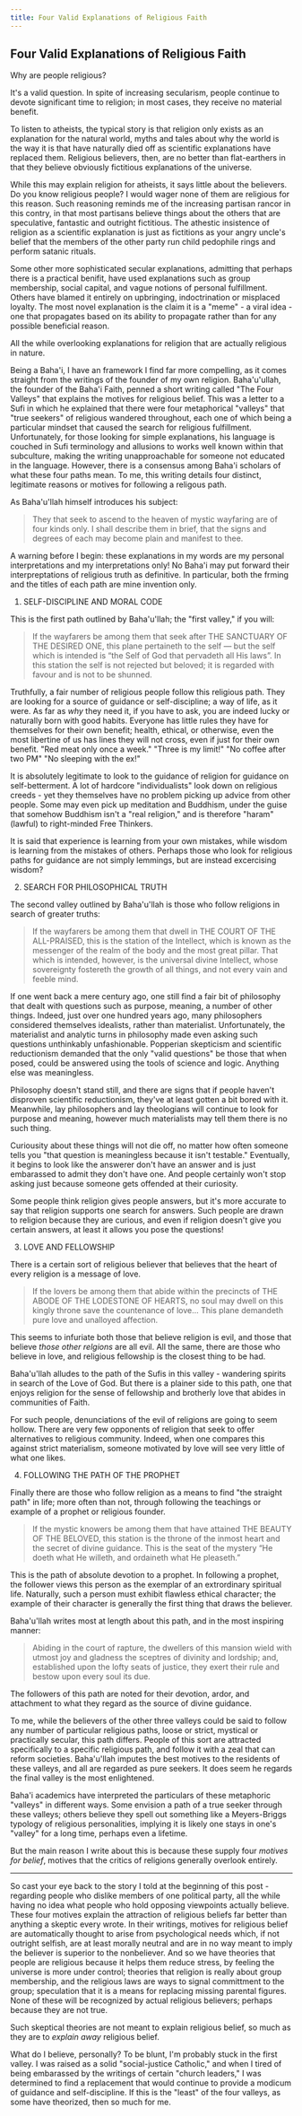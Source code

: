 ```yaml
---
title: Four Valid Explanations of Religious Faith
---
```


## Four Valid Explanations of Religious Faith

Why are people religious?

It's a valid question. In spite of increasing secularism, people continue to devote significant time
to religion; in most cases, they receive no material benefit.

To listen to atheists, the typical story is that
religion only exists as an explanation for the natural world, myths and tales about
why the world is the way it is that have naturally died off as scientific explanations have replaced them.
Religious believers, then, are no better than flat-earthers in that they believe obviously fictitious explanations
of the universe.

While this may explain religion for atheists, it says little about the believers.
Do you know religious people? I would
wager none of them are religious for this reason. Such reasoning reminds me
of the increasing partisan rancor in this contry, in that most partisans believe things about the others
that are speculative, fantastic and outright fictitious. The athestic insistence of religion as a scientific
explanation is just as fictitions as your angry uncle's belief that the members of the other party run
child pedophile rings and perform satanic rituals.

Some other more sophisticated secular explanations, admitting that perhaps there is a practical benifit,
have used explanations such as group membership, social capital, and vague notions of personal fulfillment.
Others have blamed it entirely on upbringing, indoctrination or misplaced loyalty. The most novel explanation
is the claim it is a "meme" - a viral idea - one that propagates based on its ability to propagate rather
than for any possible beneficial reason.

All the while overlooking explanations for religion that are actually religious in nature.

Being a Baha'i, I have an framework I find far more compelling, as it comes straight from the writings
of the founder of my own
religion. Baha'u'ullah, the founder of the Baha'i Faith, penned a short
writing called "The Four Valleys" that explains the motives for religious belief. 
This was a letter to a Sufi in which he explained that there were
four metaphorical "valleys" that "true seekers" of religious wandered throughout, each one of which
being a particular mindset that caused the search for religious fulfillment. Unfortunately, for those 
looking for simple explanations, his language is couched in Sufi terminology and allusions to 
works well known within that subculture, making the writing
unapproachable for someone not educated in the language. However, there is a consensus among Baha'i
scholars of what these four paths mean. To me, this writing details four distinct, legitimate reasons 
or motives for following a religous path.

As Baha'u'llah himself introduces his subject:

> They that seek to ascend to the heaven of mystic wayfaring are of four
> kinds only. I shall describe them in brief, that the signs and degrees of each may become plain and
> manifest to thee.

A warning before I begin: these explanations in my words are my personal interpretations and my interpretations
only! No Baha'i may put forward their interpreptations of religious truth as definitive.
In particular, both the frming and the titles of each path are mine invention only.

1. SELF-DISCIPLINE AND MORAL CODE

This is the first path outlined by Baha'u'llah; the "first valley," if you will:

> If the wayfarers be among them that seek after THE SANCTUARY OF THE DESIRED ONE, this plane
> pertaineth to the self — but the self which is intended is “the Self of God that pervadeth all His
> laws”. In this station the self is not rejected but beloved; it is regarded with favour and is not to
> be shunned.

Truthfully, a fair number of religious people follow this religious path. They are looking for a
source of guidance or self-discipline; a way of life, as it were. As far as _why_ they need it, 
if you have to ask, you are indeed lucky or
naturally born with good habits. Everyone has little rules they have for themselves for their own
benefit; health, ethical, or otherwise, even the most libertine of us has lines they will not
cross, even if just for their own benefit. "Red meat only once a week." "Three is my limit!"
"No coffee after two PM" "No sleeping with the ex!" 

It is absolutely legitimate to look to the guidance of religion for guidance on self-betterment.
A lot of hardcore "individualists" look down on religious creeds - yet they themselves have no problem
picking up advice from other people. Some may even pick up meditation and Buddhism, under the guise that
somehow Buddhism isn't a "real religion," and is therefore "haram" (lawful) to right-minded Free Thinkers.

It is said that experience is learning from your own mistakes, while wisdom is learning from the
mistakes of others. Perhaps those who look for religious paths for guidance are not simply lemmings,
but are instead excercising wisdom?

2. SEARCH FOR PHILOSOPHICAL TRUTH

The second valley outlined by Baha'u'llah is those who follow religions in search of greater truths:

> If the wayfarers be among them that dwell in THE COURT OF THE ALL-PRAISED, this is the station of
> the Intellect, which is known as the messenger of the realm of the body and the most great pillar.
> That which is intended, however, is the universal divine Intellect, whose sovereignty fostereth the
> growth of all things, and not every vain and feeble mind.

If one went back a mere century ago, one still find a fair bit of philosophy that dealt with
questions such as purpose, meaning, a number of other things. Indeed, just over one hundred years
ago, many philosophers considered themselves idealists, rather than materialist.
Unfortunately, the materialist and analytic turns in philosophy made even asking such questions
unthinkably unfashionable. Popperian skepticism and scientific reductionism demanded that the
only "valid questions" be those that when posed, could be answered using the tools of science
and logic. Anything else was meaningless.

Philosophy doesn't stand still, and there are signs that if people haven't disproven scientific
reductionism, they've at least gotten a bit bored with it. Meanwhile, lay philosophers and
lay theologians will continue to look for purpose and meaning, however much materialists may
tell them there is no such thing.

Curiousity about these things will not die off, no matter
how often someone tells you "that question is meaningless because it isn't testable." Eventually,
it begins to look like the answerer don't have an answer and is just embarassed to admit they don't
have one. And people certainly won't stop asking just because someone gets offended
at their curiosity.

Some people think religion gives people answers, but it's more accurate to say that religion
supports one search for answers. Such people are drawn to religion because they are curious,
and even if religion doesn't give you certain answers, at least it allows you pose the questions!

3. LOVE AND FELLOWSHIP

There is a certain sort of religious believer that believes that the heart of every religion
is a message of love.

> If the lovers be among them that abide within the precincts of THE ABODE OF THE 
> LODESTONE OF HEARTS, no soul may dwell on this kingly throne save the countenance of 
> love... This plane demandeth pure love and unalloyed affection.

This seems to infuriate both those that believe religion is evil, and those
that believe _those other relgions_ are all evil. All the same, there are those who believe
in love, and religious fellowship is the closest thing to be had.

Baha'u'llah alludes to the path of the Sufis in this valley - wandering spirits in search
of the Love of God. But there is a plainer side to this path, one that enjoys religion for
the sense of fellowship and brotherly love that abides in communities of Faith.

For such people, denunciations of the evil of religions are going to seem hollow.
There are very few opponents of religion that seek to offer alternatives to religious community.
Indeed, when one compares this against strict materialism, someone motivated by love
will see very little of what one likes.

4. FOLLOWING THE PATH OF THE PROPHET

Finally there are those who follow religion as a means to find "the straight path" in life;
more often than not, through following the teachings or example of a prophet or religious
founder.

> If the mystic knowers be among them that have attained THE BEAUTY OF THE BELOVED, this station
> is the throne of the inmost heart and the secret of divine guidance. This is the seat of the mystery
> “He doeth what He willeth, and ordaineth what He pleaseth.”

This is the path of absolute devotion to a prophet. In following a prophet, the follower views this person
as the exemplar of an extrordinary spiritual life. Naturally, such a person must exhibit flawless
ethical character; the example of their character is generally the first thing that draws the believer.

Baha'u'llah writes most at length about this path, and in the most inspiring manner:

> Abiding in the court of rapture, the dwellers of this mansion wield with utmost joy and
> gladness the sceptres of divinity and lordship; and, established upon the lofty seats of justice, they
> exert their rule and bestow upon every soul its due. 

The followers of this path are noted for their devotion, ardor, and attachment to what
they regard as the source of divine guidance. 

To me, while the believers of the other three valleys could be said to follow any number of particular
religious paths, loose or strict, mystical or practically secular, this path differs. People of this sort
are attracted specifically to a specific religious path, and follow it with a zeal that can reform societies.
Baha'u'llah imputes the best motives to the residents of these valleys, and all are regarded
as pure seekers. It does seem he regards the final valley is the most enlightened. 

Baha'i academics have
interpreted the particulars of these metaphoric "valleys" in different ways. 
Some envision a path of a true seeker through these
valleys; others believe they spell out something like a Meyers-Briggs typology of religious
personalities, implying it is likely one stays in one's "valley" for a long time, perhaps
even a lifetime.

But the main reason I write about this is because these supply four _motives for belief_, motives
that the critics of religions generally overlook entirely. 

-------------------------------

So cast your eye back to the story I told at the beginning of this post - regarding people who
dislike members of one political party, all the while having no idea what people who hold 
opposing viewpoints actually believe. These four motives explain the attraction of religious
beliefs far better than anything a skeptic every wrote.
In their writings, motives for religious belief are automatically thought to arise from psychological
needs which, if not outright selfish, are at least morally neutral and are in no way meant to
imply the believer is superior to the nonbeliever. And so we have theories that people are
religious because it helps them reduce stress, by feeling the universe is more under control;
theories that religion is really about group membership, and the religious laws are ways to
signal committment to the group; speculation that it is a means for replacing missing parental figures. 
None of these will be recognized by actual religious believers; perhaps because they are not true.

Such skeptical theories are not meant to explain religious belief, so much as they are to
_explain away_ religious belief.

What do I believe, personally? To be blunt, I'm probably stuck in the first valley. I was raised
as a solid "social-justice Catholic," and when I tired of being embarassed by the writings of
certain "church leaders," I was determined to find a replacement that would continue to provide
a modicum of guidance and self-discipline. If this is the "least" of the four valleys, as some have
theorized, then so much for me.

